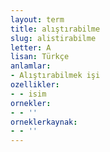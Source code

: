 ```yaml
---
layout: term
title: alıştırabilme
slug: alistirabilme
letter: A
lisan: Türkçe
anlamlar:
- Alıştırabilmek işi
ozellikler:
- - isim
ornekler:
- - ''
orneklerkaynak:
- - ''
---
```

